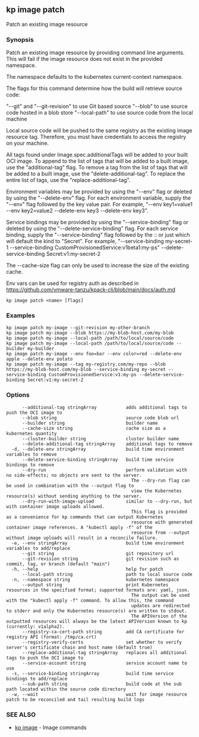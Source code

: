 ## kp image patch

Patch an existing image resource

### Synopsis

Patch an existing image resource by providing command line arguments.
This will fail if the image resource does not exist in the provided namespace.

The namespace defaults to the kubernetes current-context namespace.

The flags for this command determine how the build will retrieve source code:

  "--git" and "--git-revision" to use Git based source
  "--blob" to use source code hosted in a blob store
  "--local-path" to use source code from the local machine

Local source code will be pushed to the same registry as the existing image resource tag.
Therefore, you must have credentials to access the registry on your machine.

All tags found under Image.spec.additionalTags will be added to your built OCI image.
To append to the list of tags that will be added to a built image, use the "additional-tag" flag.
To remove a tag from the list of tags that will be added to a built image, use the "delete-additional-tag".
To replace the entire list of tags, use the "replace-additional-tag".

Environment variables may be provided by using the "--env" flag or deleted by using the "--delete-env" flag.
For each environment variable, supply the "--env" flag followed by the key value pair.
For example, "--env key1=value1 --env key2=value2 --delete-env key3 --delete-env key3".

Service bindings may be provided by using the "--service-binding" flag or deleted by using the "--delete-service-binding" flag.
For each service binding, supply the "--service-binding" flag followed by the <KIND>:<APIVERSION>:<NAME> or just <NAME> which will default the kind to "Secret".
For example, "--service-binding my-secret-1 --service-binding CustomProvisionedService:v1beta1:my-ps" --delete-service-binding Secret:v1:my-secret-2

The --cache-size flag can only be used to increase the size of the existing cache.

Env vars can be used for registry auth as described in https://github.com/vmware-tanzu/kpack-cli/blob/main/docs/auth.md


```
kp image patch <name> [flags]
```

### Examples

```
kp image patch my-image --git-revision my-other-branch
kp image patch my-image --blob https://my-blob-host.com/my-blob
kp image patch my-image --local-path /path/to/local/source/code
kp image patch my-image --local-path /path/to/local/source/code --builder my-builder
kp image patch my-image --env foo=bar --env color=red --delete-env apple --delete-env potato
kp image patch my-image --tag my-registry.com/my-repo --blob https://my-blob-host.com/my-blob --service-binding my-secret --service-binding CustomProvisionedService:v1:my-ps --delete-service-binding Secret:v1:my-secret-2
```

### Options

```
      --additional-tag stringArray           adds additional tags to push the OCI image to
      --blob string                          source code blob url
      --builder string                       builder name
      --cache-size string                    cache size as a kubernetes quantity
      --cluster-builder string               cluster builder name
      --delete-additional-tag stringArray    additional tags to remove
  -d, --delete-env stringArray               build time environment variables to remove
      --delete-service-binding stringArray   build time service bindings to remove
      --dry-run                              perform validation with no side-effects; no objects are sent to the server.
                                               The --dry-run flag can be used in combination with the --output flag to
                                               view the Kubernetes resource(s) without sending anything to the server.
      --dry-run-with-image-upload            similar to --dry-run, but with container image uploads allowed.
                                               This flag is provided as a convenience for kp commands that can output Kubernetes
                                               resource with generated container image references. A "kubectl apply -f" of the
                                               resource from --output without image uploads will result in a reconcile failure.
  -e, --env stringArray                      build time environment variables to add/replace
      --git string                           git repository url
      --git-revision string                  git revision such as commit, tag, or branch (default "main")
  -h, --help                                 help for patch
      --local-path string                    path to local source code
  -n, --namespace string                     kubernetes namespace
      --output string                        print Kubernetes resources in the specified format; supported formats are: yaml, json.
                                               The output can be used with the "kubectl apply -f" command. To allow this, the command
                                               updates are redirected to stderr and only the Kubernetes resource(s) are written to stdout.
                                               The APIVersion of the outputted resources will always be the latest APIVersion known to kp (currently: v1alpha2).
      --registry-ca-cert-path string         add CA certificate for registry API (format: /tmp/ca.crt)
      --registry-verify-certs                set whether to verify server's certificate chain and host name (default true)
      --replace-additional-tag stringArray   replaces all additional tags to push the OCI image to
      --service-account string               service account name to use
  -s, --service-binding stringArray          build time service bindings to add/replace
      --sub-path string                      build code at the sub path located within the source code directory
  -w, --wait                                 wait for image resource patch to be reconciled and tail resulting build logs
```

### SEE ALSO

* [kp image](kp_image.md)	 - Image commands

